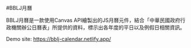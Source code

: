 #BBLJ月曆

BBLJ月曆是一款使用Canvas API繪製出的JS月曆元件，結合「中華民國政府行政機關辦公日曆表」所提供的資料，標示出各年度的平日以及例假日相關資訊。

Demo site:
https://bblj-calendar.netlify.app/
